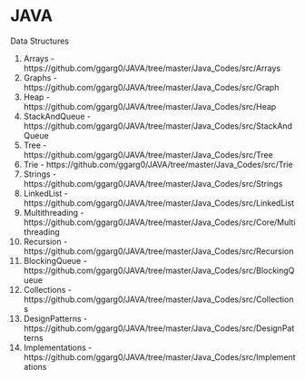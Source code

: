 # JAVA
Data Structures

<OL>
<LI>Arrays - https://github.com/ggarg0/JAVA/tree/master/Java_Codes/src/Arrays </LI>
<LI>Graphs - https://github.com/ggarg0/JAVA/tree/master/Java_Codes/src/Graph</LI>
<LI>Heap - https://github.com/ggarg0/JAVA/tree/master/Java_Codes/src/Heap</LI>
<LI>StackAndQueue - https://github.com/ggarg0/JAVA/tree/master/Java_Codes/src/StackAndQueue</LI>
<LI>Tree - https://github.com/ggarg0/JAVA/tree/master/Java_Codes/src/Tree</LI>
<LI>Trie - https://github.com/ggarg0/JAVA/tree/master/Java_Codes/src/Trie</LI>
<LI>Strings - https://github.com/ggarg0/JAVA/tree/master/Java_Codes/src/Strings</LI>
<LI>LinkedList - https://github.com/ggarg0/JAVA/tree/master/Java_Codes/src/LinkedList</LI>
<LI>Multithreading - https://github.com/ggarg0/JAVA/tree/master/Java_Codes/src/Core/Multithreading</LI>
<LI>Recursion - https://github.com/ggarg0/JAVA/tree/master/Java_Codes/src/Recursion</LI>
<LI>BlockingQueue - https://github.com/ggarg0/JAVA/tree/master/Java_Codes/src/BlockingQueue</LI>
<LI>Collections - https://github.com/ggarg0/JAVA/tree/master/Java_Codes/src/Collections</LI>
<LI>DesignPatterns - https://github.com/ggarg0/JAVA/tree/master/Java_Codes/src/DesignPatterns</LI>
<LI>Implementations - https://github.com/ggarg0/JAVA/tree/master/Java_Codes/src/Implementations</LI>
</OL>
